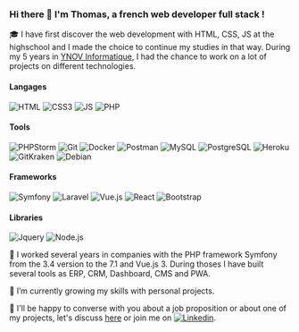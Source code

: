 ### Hi there 👋 I'm Thomas, a french web developer full stack !

🎓 I have first discover the web development with HTML, CSS, JS at the highschool and I made the choice to continue my studies in that way. During my 5 years in [YNOV Informatique](https://www.ynov-paris.com/informatique), I had the chance to work on a lot of projects on different technologies.

#### Langages
![HTML](https://img.shields.io/badge/-HTML-E34F26?style=flat&logo=html5&logoColor=FFF)
![CSS3](https://img.shields.io/badge/-CSS-1572B6?style=flat&logo=css3&logoColor=FFF)
![JS](https://img.shields.io/badge/-JavaScript-F7DF1E?style=flat&logo=JavaScript&logoColor=000)
![PHP](https://img.shields.io/badge/-php-777BB4?style=flat&logo=php&logoColor=FFF)

#### Tools
![PHPStorm](https://img.shields.io/badge/-PhpStorm-000000?style=flat&logo=PhpStorm&logoColor=FFF)
![Git](https://img.shields.io/badge/-Git-F05032?style=flat&logo=git&logoColor=FFF)
![Docker](https://img.shields.io/badge/-Docker-2496ED?style=flat&logo=docker&logoColor=FFF)
![Postman](https://img.shields.io/badge/-Postman-FF6C37?style=flat&logo=Postman&logoColor=FFF)
![MySQL](https://img.shields.io/badge/-MySQL-4479A1?style=flat&logo=MySQL&logoColor=FFF)
![PostgreSQL](https://img.shields.io/badge/-PostgreSQL-336791?style=flat&logo=PostgreSQL&logoColor=FFF)
![Heroku](https://img.shields.io/badge/-Heroku-430098?style=flat&logo=Heroku&logoColor=FFF)
![GitKraken](https://img.shields.io/badge/-GitKraken-179287?style=flat&logo=GitKraken&logoColor=FFF)
![Debian](https://img.shields.io/badge/-Debian-A81D33?style=flat&logo=debian&logoColor=FFF)
 
#### Frameworks
![Symfony](https://img.shields.io/badge/-Symfony-05122A?style=flat&logo=Symfony&logoColor=FFF) 
![Laravel](https://img.shields.io/badge/-Laravel-FF2D20?style=flat&logo=Laravel&logoColor=FFF)
![Vue.js](https://img.shields.io/badge/-Vue.js-4FC08D?style=flat&logo=Vue.js&logoColor=FFF)
![React](https://img.shields.io/badge/-React-61DAFB?style=flat&logo=React&logoColor=000)
![Bootstrap](https://img.shields.io/badge/-Bootstrap-7952B3?style=flat&logo=Bootstrap&logoColor=FFF)

#### Libraries
![Jquery](https://img.shields.io/badge/-jQuery-0769AD?style=flat&logo=jQuery&logoColor=FFF)
![Node.js](https://img.shields.io/badge/-Node.js-339933?style=flat&logo=Node.js&logoColor=FFF)

🚀 I worked several years in companies with the PHP framework Symfony from the 3.4 version to the 7.1 and Vue.js 3. During thoses I have built several tools as ERP, CRM, Dashboard, CMS and PWA.

🌱 I’m currently growing my skills with personal projects.

💬 I'll be happy to converse with you about a job proposition or about one of my projects, let's discuss [here](https://github.com/ThomasBerranger/ThomasBerranger/discussions/1) or join me on [![Linkedin](https://img.shields.io/badge/-Linkedin-0A66C2?style=flat&logo=Linkedin&logoColor=FFF)](https://www.linkedin.com/in/thomas-berranger).

<!--ThomasBerranger/ThomasBerranger** is a ✨ _special_ ✨ repository because its `README.md` (this file) appears on your GitHub profile.-->

